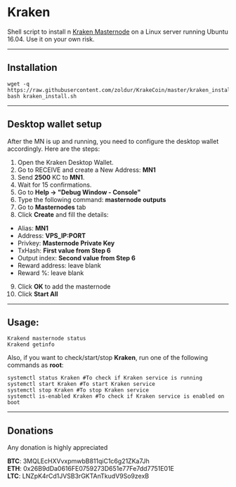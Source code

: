 # Kraken
Shell script to install n [Kraken Masternode](http://krakencoin.eu/) on a Linux server running Ubuntu 16.04. Use it on your own risk.
***

## Installation
```
wget -q https://raw.githubusercontent.com/zoldur/KrakeCoin/master/kraken_install.sh  
bash kraken_install.sh
```
***

## Desktop wallet setup  

After the MN is up and running, you need to configure the desktop wallet accordingly. Here are the steps:  
1. Open the Kraken Desktop Wallet.  
2. Go to RECEIVE and create a New Address: **MN1**  
3. Send **2500** KC to **MN1**.  
4. Wait for 15 confirmations.  
5. Go to **Help -> "Debug Window - Console"**  
6. Type the following command: **masternode outputs**  
7. Go to **Masternodes** tab  
8. Click **Create** and fill the details:  
* Alias: **MN1**  
* Address: **VPS_IP:PORT**  
* Privkey: **Masternode Private Key**  
* TxHash: **First value from Step 6**  
* Output index:  **Second value from Step 6**  
* Reward address: leave blank  
* Reward %: leave blank  
9. Click **OK** to add the masternode  
10. Click **Start All**  
***

## Usage:
```
Krakend masternode status  
Krakend getinfo
```
Also, if you want to check/start/stop **Kraken**, run one of the following commands as **root**:

```
systemctl status Kraken #To check if Kraken service is running  
systemctl start Kraken #To start Kraken service  
systemctl stop Kraken #To stop Kraken service  
systemctl is-enabled Kraken #To check if Kraken service is enabled on boot  
```  
***

## Donations

Any donation is highly appreciated  

  
**BTC**: 3MQLEcHXVvxpmwbB811qiC1c6g21ZKa7Jh  
**ETH**: 0x26B9dDa0616FE0759273D651e77Fe7dd7751E01E  
**LTC**: LNZpK4rCd1JVSB3rGKTAnTkudV9So9zexB  
